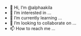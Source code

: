 - 👋 Hi, I’m @alphaakila
- 👀 I’m interested in ...
- 🌱 I’m currently learning ...
- 💞️ I’m looking to collaborate on ...
- 📫 How to reach me ...

<!---
alphaakila/alphaakila is a ✨ special ✨ repository because its `README.md` (this file) appears on your GitHub profile.
You can click the Preview link to take a look at your changes.
--->
